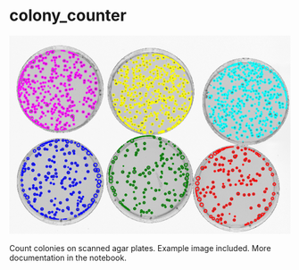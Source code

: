# colony_counter

<div style="text-align:center"><img src="https://github.com/jrussell25/colony_counter/blob/master/counted.png" /> </div>

Count colonies on scanned agar plates. Example image included. More documentation in the notebook. 
